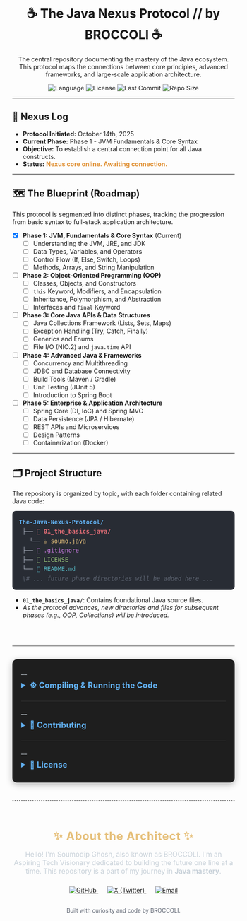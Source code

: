 <div align="center">

  # ☕ The Java Nexus Protocol // by BROCCOLI ☕

  <p>
    The central repository documenting the mastery of the Java ecosystem. This protocol maps the connections between core principles, advanced frameworks, and large-scale application architecture.
  </p>
  
  <!-- Updated Badges for Java Repo -->
  <p>
    <img alt="Language" src="https://img.shields.io/badge/Language-Java-E09135.svg?style=for-the-badge&logo=openjdk&logoColor=white">
    <img alt="License" src="https://img.shields.io/github/license/THE-SOUMODIPghoshOFFICIAL/The-Java-Nexus-Protocol-by-BROCCOLI?style=for-the-badge&color=brightgreen">
    <img alt="Last Commit" src="https://img.shields.io/github/last-commit/THE-SOUMODIPghoshOFFICIAL/The-Java-Nexus-Protocol-by-BROCCOLI?style=for-the-badge&logo=github&color=cyan">
    <img alt="Repo Size" src="https://img.shields.io/github/repo-size/THE-SOUMODIPghoshOFFICIAL/The-Java-Nexus-Protocol-by-BROCCOLI?style=for-the-badge&color=violet">
  </p>

</div>

---

## 🧾 Nexus Log

* **Protocol Initiated:** October 14th, 2025
* **Current Phase:** Phase 1 - JVM Fundamentals & Core Syntax
* **Objective:** To establish a central connection point for all Java constructs.
* **Status:** <font color="#E09135">**Nexus core online. Awaiting connection.**</font>

---

## 🗺️ The Blueprint (Roadmap)

This protocol is segmented into distinct phases, tracking the progression from basic syntax to full-stack application architecture.

- [x] **Phase 1: JVM, Fundamentals & Core Syntax** (Current)
  - [ ] Understanding the JVM, JRE, and JDK
  - [ ] Data Types, Variables, and Operators
  - [ ] Control Flow (If, Else, Switch, Loops)
  - [ ] Methods, Arrays, and String Manipulation
- [ ] **Phase 2: Object-Oriented Programming (OOP)**
  - [ ] Classes, Objects, and Constructors
  - [ ] `this` Keyword, Modifiers, and Encapsulation
  - [ ] Inheritance, Polymorphism, and Abstraction
  - [ ] Interfaces and `final` Keyword
- [ ] **Phase 3: Core Java APIs & Data Structures**
  - [ ] Java Collections Framework (Lists, Sets, Maps)
  - [ ] Exception Handling (Try, Catch, Finally)
  - [ ] Generics and Enums
  - [ ] File I/O (NIO.2) and `java.time` API
- [ ] **Phase 4: Advanced Java & Frameworks**
  - [ ] Concurrency and Multithreading
  - [ ] JDBC and Database Connectivity
  - [ ] Build Tools (Maven / Gradle)
  - [ ] Unit Testing (JUnit 5)
  - [ ] Introduction to Spring Boot
- [ ] **Phase 5: Enterprise & Application Architecture**
  - [ ] Spring Core (DI, IoC) and Spring MVC
  - [ ] Data Persistence (JPA / Hibernate)
  - [ ] REST APIs and Microservices
  - [ ] Design Patterns
  - [ ] Containerization (Docker)

---

<h2 id="-project-structure">🗂️ Project Structure</h2>

<p>The repository is organized by topic, with each folder containing related Java code:</p>

<!-- Updated File Structure for Java -->
<div style="font-family: 'Consolas', 'Monaco', monospace; background-color: #282c34; color: #abb2bf; padding: 15px; border-radius: 8px; line-height: 1.6; font-size: 0.95em; overflow-x: auto;">
    <span style="color: #61afef;"><b>The-Java-Nexus-Protocol/</b></span><br>
    &emsp;├── <span style="color: #e06c75;">📁 <b>01_the_basics_java/</b></span><br>
    &emsp;&emsp;&emsp;└── <span style="color: #e5c07b;">☕ soumo.java</span><br>
    &emsp;├── <span style="color: #c678dd;">🚫 .gitignore</span><br>
    &emsp;├── <span style="color: #98c379;">📜 LICENSE</span><br>
    &emsp;└── <span style="color: #56b6c2;">📝 README.md</span><br>
    &emsp;<i><span style="color: #5c6370;">\# ... future phase directories will be added here ...</span></i>
</div>

<p>
  <ul>
    <li><b><code>01_the_basics_java/</code></b>: Contains foundational Java source files.</li>
    <li><em>As the protocol advances, new directories and files for subsequent phases (e.g., OOP, Collections) will be introduced.</em></li>
  </ul>
</p>

<br>
<hr style="border: 0; height: 1px; background: #333; margin-top: 30px; margin-bottom: 30px;">

<div style="background-color: #1e1e1e; border-radius: 10px; padding: 20px; margin-top: 30px; box-shadow: 0 4px 15px rgba(0, 0, 0, 0.3); color: #c8d1d9;">
   __ 
    <details style="margin-bottom: 15px; border-bottom: 1px solid #333; padding-bottom: 15px;">
        <summary style="font-size: 1.3em; font-weight: bold; color: #61afef; cursor: pointer; outline: none; padding: 10px 0;">
            ⚙️ Compiling & Running the Code
        </summary>
        <div style="padding-left: 2em; padding-top: 10px;">
            <p>To compile and run a specific Java file:</p>
            <ol>
                <li>Ensure you have the Java JDK (Java 17 or higher) installed.</li>
                <li>Clone the repository and navigate to the root folder:
                    <pre style="background-color: #2c313a; color: #abb2bf; padding: 15px; border-radius: 5px; display: block; overflow-x: auto; margin-top: 10px;"><code>cd The-Java-Nexus-Protocol</code></pre>
                </li>
                <li>Compile the <code>.java</code> file. This will create a <code>.class</code> file:
                    <pre style="background-color: #2c313a; color: #abb2bf; padding: 15px; border-radius: 5px; display: block; overflow-x: auto; margin-top: 10px;"><code>javac 01_the_basics_java/soumo.java</code></pre>
                </li>
                <li>Run the compiled code from the root directory using the package path:
                    <pre style="background-color: #2c313a; color: #abb2bf; padding: 15px; border-radius: 5px; display: block; overflow-x: auto; margin-top: 10px;"><code>java 01_the_basics_java.soumo</code></pre>
                    <em>(Replace <code>soumo</code> with the name of the class you wish to run)</em>
                </li>
            </ol>
        </div>
    </details>
__
    <details style="margin-bottom: 15px; border-bottom: 1px solid #333; padding-bottom: 15px;">
        <summary style="font-size: 1.3em; font-weight: bold; color: #61afef; cursor: pointer; outline: none; padding: 10px 0;">
            🤝 Contributing
        </summary>
        <div style="padding-left: 2em; padding-top: 10px;">
            <p>As this is a personal learning journey, I'm not actively seeking direct contributions to code.</p>
            <p>However, your feedback is highly valued! If you spot a bug, have a suggestion for more <strong>idiomatic Java</strong>, or want to discuss a concept, please don't hesitate to:</p>
            <!-- Fixed the stray characters here and updated the link -->
            <div style="text-align: center; margin-top: 20px;">
                <a href="https://github.com/THE-SOUMODIPghoshOFFICIAL/The-Java-Nexus-Protocol-by-BROCCOLI/issues/new" target="_blank" style="display: inline-block; background-color: #98c379; color: #282c34; padding: 12px 25px; border-radius: 8px; text-decoration: none; font-weight: bold; font-size: 1.1em; margin-top: 20px; border: none; cursor: pointer;">
                    Open an Issue on GitHub
                </a>
            </div>
            <p style="margin-top: 20px;">Your insights help refine the protocol!</p>
        </div>
    </details>
__
    <!-- This is the 'License' section that was missing from your code snippet -->
    <details style="border: none; margin-bottom: 0; padding-bottom: 0;">
        <summary style="font-size: 1.3em; font-weight: bold; color: #61afef; cursor: pointer; outline: none; padding: 10px 0;">
            📄 License
        </summary>
        <div style="padding-left: 2em; padding-top: 10px;">
            <p>This project is licensed under the <strong>MIT License</strong> - you can find the full details in the <a href="LICENSE" style="color: #61afef; text-decoration: none;">LICENSE</a> file.</p>
            <p>Feel free to use, modify, and distribute according to the terms.</p>
        </div>
    </details>

</div>

<div style="text-align: center; margin-top: 40px; padding-top: 30px; border-top: 1px dashed #444;">
    <h3 style="font-size: 1.8em; color: #e6c07b; margin-bottom: 15px; letter-spacing: 1px;">
        ✨ About the Architect ✨
    </h3>
    <p style="font-size: 1.1em; color: #c8d1d9; margin-bottom: 25px; max-width: 800px; margin-left: auto; margin-right: auto;">
        Hello! I'm Soumodip Ghosh, also known as BROCCOLI. I'm an Aspiring Tech Visionary dedicated to building the future one line at a time. This repository is a part of my journey in <strong>Java mastery</strong>.
    </p>
    <div style="margin-top: 20px; margin-bottom: 30px;">
        <a href="https://github.com/THE-SOUMODIPghoshOFFICIAL" target="_blank" style="margin: 0 10px;">
            <img src="https://img.shields.io/badge/-GitHub-181717?style=for-the-badge&logo=github&logoColor=white" alt="GitHub">
        </a>
        <a href="https://x.com/Dips_soumayan" target="_blank" style="margin: 0 10px;">
            <img src="https://img.shields.io/badge/-X-000000?style=for-the-badge&logo=x&logoColor=white" alt="X (Twitter)">
        </a>
        <a href="mailto:thedipssoumoofficial@gmail.com" target="_blank" style="margin: 0 10px;">
            <img src="https://img.shields.io/badge/-Email-D14836?style=for-the-badge&logo=gmail&logoColor=white" alt="Email">
        </a>
    </div>
    <p style="font-size: 0.9em; color: #5c6370;">
        Built with curiosity and code by BROCCOLI.
    </p>
</div>